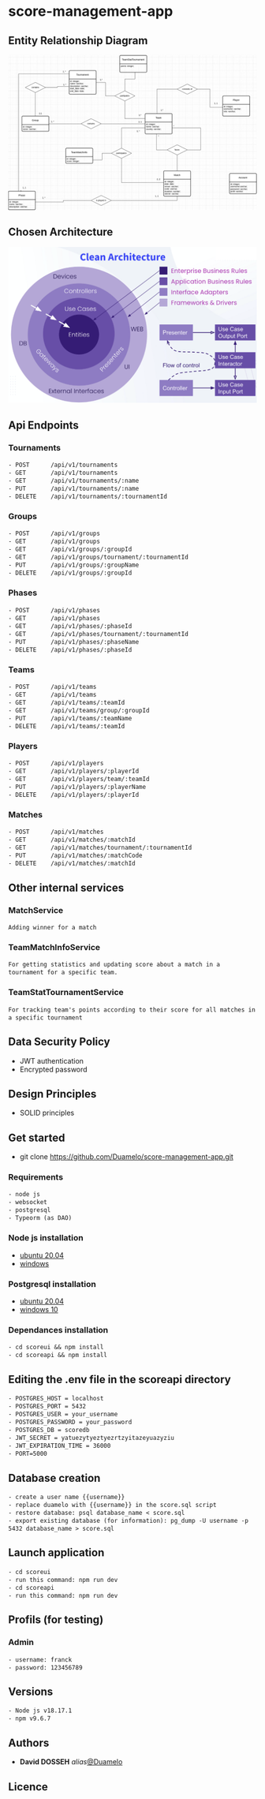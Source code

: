 # score-management-app

## Entity Relationship Diagram

![ERD](score_mng_app_model.png)

## Chosen Architecture

![ERD](clean_architecture.png)



## Api Endpoints

### Tournaments

    - POST      /api/v1/tournaments
    - GET       /api/v1/tournaments
    - GET       /api/v1/tournaments/:name
    - PUT       /api/v1/tournaments/:name
    - DELETE    /api/v1/tournaments/:tournamentId

### Groups

    - POST      /api/v1/groups
    - GET       /api/v1/groups
    - GET       /api/v1/groups/:groupId
    - GET       /api/v1/groups/tournament/:tournamentId
    - PUT       /api/v1/groups/:groupName
    - DELETE    /api/v1/groups/:groupId


### Phases

    - POST      /api/v1/phases
    - GET       /api/v1/phases
    - GET       /api/v1/phases/:phaseId
    - GET       /api/v1/phases/tournament/:tournamentId
    - PUT       /api/v1/phases/:phaseName
    - DELETE    /api/v1/phases/:phaseId

### Teams

    - POST      /api/v1/teams
    - GET       /api/v1/teams
    - GET       /api/v1/teams/:teamId
    - GET       /api/v1/teams/group/:groupId
    - PUT       /api/v1/teams/:teamName
    - DELETE    /api/v1/teams/:teamId

### Players

    - POST      /api/v1/players
    - GET       /api/v1/players/:playerId
    - GET       /api/v1/players/team/:teamId
    - PUT       /api/v1/players/:playerName
    - DELETE    /api/v1/players/:playerId

### Matches

    - POST      /api/v1/matches
    - GET       /api/v1/matches/:matchId
    - GET       /api/v1/matches/tournament/:tournamentId
    - PUT       /api/v1/matches/:matchCode
    - DELETE    /api/v1/matches/:matchId


## Other internal services

### MatchService
    Adding winner for a match
### TeamMatchInfoService
    For getting statistics and updating score about a match in a tournament for a specific team.
### TeamStatTournamentService
    For tracking team's points according to their score for all matches in a specific tournament


## Data Security Policy
 - JWT authentication
 - Encrypted password 

## Design Principles
  - SOLID principles

## Get started
 - git clone https://github.com/Duamelo/score-management-app.git


### Requirements

    - node js
    - websocket
    - postgresql
    - Typeorm (as DAO)


### Node js installation
  - [ubuntu 20.04](https://www.digitalocean.com/community/tutorials/how-to-install-node-js-on-ubuntu-20-04-fr)
  - [windows](https://nodejs.org/en/download/)

### Postgresql installation

  - [ubuntu 20.04](https://www.digitalocean.com/community/tutorials/how-to-install-postgresql-on-ubuntu-20-04-quickstart)
  - [windows 10](https://www.veremes.com/installation-postgresql-windows)

### Dependances installation

    - cd scoreui && npm install
    - cd scoreapi && npm install

## Editing the .env file in the scoreapi directory
    - POSTGRES_HOST = localhost
    - POSTGRES_PORT = 5432
    - POSTGRES_USER = your_username
    - POSTGRES_PASSWORD = your_password
    - POSTGRES_DB = scoredb
    - JWT_SECRET = yatuezytyeztyezrtzyitazeyuazyziu
    - JWT_EXPIRATION_TIME = 36000
    - PORT=5000


## Database creation

    - create a user name {{username}}
    - replace duamelo with {{username}} in the score.sql script
    - restore database: psql database_name < score.sql
    - export existing database (for information): pg_dump -U username -p 5432 database_name > score.sql


## Launch application

    - cd scoreui 
    - run this command: npm run dev
    - cd scoreapi
    - run this command: npm run dev

## Profils (for testing)

### Admin
    - username: franck
    - password: 123456789

## Versions
    - Node js v18.17.1
    - npm v9.6.7

## Authors

* **David DOSSEH** _alias_[@Duamelo](https://github.com/Duamelo)

## Licence
